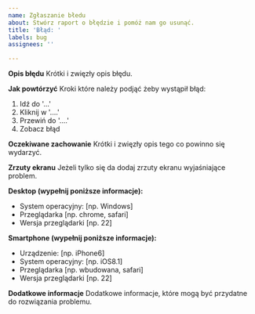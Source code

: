 ```yaml
---
name: Zgłaszanie błedu
about: Stwórz raport o błędzie i pomóż nam go usunąć.
title: 'Błąd: '
labels: bug
assignees: ''

---
```


**Opis błędu**
Krótki i zwięzły opis błędu.

**Jak powtórzyć**
Kroki które należy podjąć żeby wystąpił błąd:
1. Idź do '...'
2. Kliknij w '....'
3. Przewiń do '....'
4. Zobacz błąd

**Oczekiwane zachowanie**
Krótki i zwięzły opis tego co powinno się wydarzyć.

**Zrzuty ekranu**
Jeżeli tylko się da dodaj zrzuty ekranu wyjaśniające problem.

**Desktop (wypełnij poniższe informacje):**
 - System operacyjny: [np. Windows]
 - Przeglądarka [np. chrome, safari]
 - Wersja przeglądarki [np. 22]

**Smartphone (wypełnij poniższe informacje):**
 - Urządzenie: [np. iPhone6]
 - System operacyjny: [np. iOS8.1]
 - Przeglądarka [np. wbudowana, safari]
 - Wersja przeglądarki [np. 22]

**Dodatkowe informacje**
Dodatkowe informacje, które mogą być przydatne do rozwiązania problemu.
